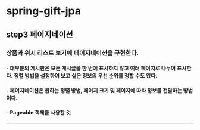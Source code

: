 # spring-gift-jpa

## step3 페이지네이션

### 상품과 위시 리스트 보기에 페이지네이션을 구현한다.

#### - 대부분의 게시판은 모든 게시글을 한 번에 표시하지 않고 여러 페이지로 나누어 표시한다. 정렬 방법을 설정하여 보고 싶은 정보의 우선 순위를 정할 수도 있다.
#### - 페이지네이션은 원하는 정렬 방법, 페이지 크기 및 페이지에 따라 정보를 전달하는 방법이다.
#### - Pageable 객체를 사용할 것

--------------------------------------------------
